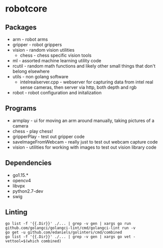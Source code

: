 # robotcore

## Packages

* arm - robot arms
* gripper - robot grippers
* vision - random vision utilities
  * chess - chess specific vision tools
* ml - assorted machine learning utility code
* rcutil - random math functions and likely other small things that don't belong elsewhere
* utils - non golang software
  * intelrealserver.cpp - webserver for capturing data from intel real sense cameras, then server via http, both depth and rgb
* robot - robot configuration and initalization

## Programs
* armplay - ui for moving an arm around manually, taking pictures of a camera
* chess - play chess!
* gripperPlay - test out gripper code
* saveImageFromWebcam - really just to test out webcam capture code
* vision - utilities for working with images to test out vision library code

## Dependencies

* go1.15.*
* opencv4
* libvpx
* python2.7-dev
* swig

## Linting

```
go list -f '{{.Dir}}' ./... | grep -v gen | xargs go run github.com/golangci/golangci-lint/cmd/golangci-lint run -v
go get -u github.com/edaniels/golinters/cmd/combined
go list -f '{{.Dir}}' ./... | grep -v gen | xargs go vet -vettool=$(which combined)
```
